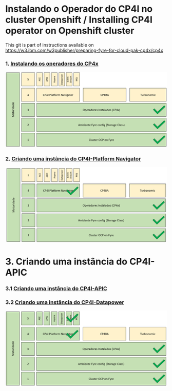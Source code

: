 # Instalando o Operador do CP4I no cluster Openshift / Installing CP4I operator on Openshift cluster

This git is part of  instructions available on https://w3.ibm.com/w3publisher/preparing-fyre-for-cloud-pak-cp4x/cp4x

### 1. [Instalando os operadores do CP4x](https://github.com/alexandrezanetti/cp4x/blob/main/README.md)<br>
![Maturity Level 3](Maturity_Level_3.png)

### 2. [Criando uma instância do CP4I-Platform Navigator](platformNavigatorInstance/README.md)<br>
![Maturity Level 4](Maturity_Level_4.png)

# 3. Criando uma instância do CP4I-APIC 
### 3.1 [Criando uma instância do CP4I-APIC ](apiconnectInstance//README.md)<br>
### 3.2 [Criando uma instância do CP4I-Datapower](https://w3.ibm.com/w3publisher/data-power)<br>
![Maturity Level 5](Maturity_Level_5.png)
